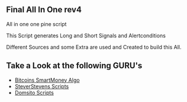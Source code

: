 ## Final All In One rev4

All in one one pine script

This Script generates Long and Short Signals and Alertconditions

Different Sources and some Extra are used and Created to build this All.

## Take a Look at the following GURU's
- [Bitcoins SmartMoney Algo](https://www.tradingview.com/script/cJwsjYJs-SmartMoney-Algo/)
- [SteverStevens Scripts](https://www.tradingview.com/u/Steversteves/#published-scripts)
- [Domsito Scripts](https://www.tradingview.com/u/domsito/#published-scripts)
